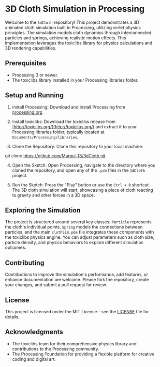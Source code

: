 # 3D Cloth Simulation in Processing

Welcome to the `3dCloth` repository! This project demonstrates a 3D animated cloth simulation built in Processing, utilizing verlet physics principles. The simulation models cloth dynamics through interconnected particles and springs, achieving realistic motion effects. This implementation leverages the toxiclibs library for physics calculations and 3D rendering capabilities.

## Prerequisites

- Processing 3 or newer.
- The toxiclibs library installed in your Processing libraries folder.

## Setup and Running

1. Install Processing: Download and install Processing from [processing.org](https://processing.org/download/).

2. Install toxiclibs: Download the toxiclibs release from [http://toxiclibs.org/](http://toxiclibs.org/) and extract it to your Processing libraries folder, typically located at `Documents/Processing/libraries`.

3. Clone the Repository: Clone this repository to your local machine:

git clone https://github.com/Marqui-13/3dCloth.git

4. Open the Sketch: Open Processing, navigate to the directory where you cloned the repository, and open any of the `.pde` files in the `3dCloth` project.

5. Run the Sketch: Press the "Play" button or use the `Ctrl + R` shortcut. The 3D cloth simulation will start, showcasing a piece of cloth reacting to gravity and other forces in a 3D space.

## Exploring the Simulation

The project is structured around several key classes: `Particle` represents the cloth's individual points, `Spring` models the connections between particles, and the main `clothSim.pde` file integrates these components with the toxiclibs physics engine. You can adjust parameters such as cloth size, particle density, and physics behaviors to explore different simulation outcomes.

## Contributing

Contributions to improve the simulation's performance, add features, or enhance documentation are welcome. Please fork the repository, create your changes, and submit a pull request for review.

## License

This project is licensed under the MIT License - see the [LICENSE](LICENSE) file for details.

## Acknowledgments

- The toxiclibs team for their comprehensive physics library and contributions to the Processing community.
- The Processing Foundation for providing a flexible platform for creative coding and digital art.